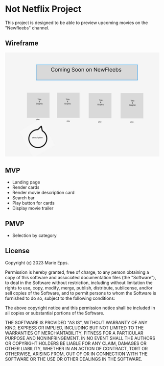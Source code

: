 # Not Netflix Project

This project is designed to be able to preview upcoming movies on the "Newfleebs" channel.

## Wireframe
<img src='./src/images/newfleeb.JPG' />

## MVP
- Landing page
- Render cards
- Render movie description card
- Search bar
- Play button for cards
- Display movie trailer

## PMVP
- Selection by category

## License

Copyright (c) 2023 Marie Epps.

Permission is hereby granted, free of charge, to any person obtaining a copy of this software and associated documentation files (the "Software"), to deal in the Software without restriction, including without limitation the rights to use, copy, modify, merge, publish, distribute, sublicense, and/or sell copies of the Software, and to permit persons to whom the Software is furnished to do so, subject to the following conditions:

The above copyright notice and this permission notice shall be included in all copies or substantial portions of the Software.

THE SOFTWARE IS PROVIDED "AS IS", WITHOUT WARRANTY OF ANY KIND, EXPRESS OR IMPLIED, INCLUDING BUT NOT LIMITED TO THE WARRANTIES OF MERCHANTABILITY, FITNESS FOR A PARTICULAR PURPOSE AND NONINFRINGEMENT. IN NO EVENT SHALL THE AUTHORS OR COPYRIGHT HOLDERS BE LIABLE FOR ANY CLAIM, DAMAGES OR OTHER LIABILITY, WHETHER IN AN ACTION OF CONTRACT, TORT OR OTHERWISE, ARISING FROM, OUT OF OR IN CONNECTION WITH THE SOFTWARE OR THE USE OR OTHER DEALINGS IN THE SOFTWARE.